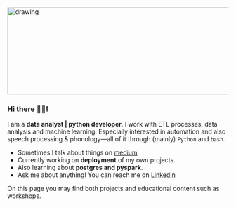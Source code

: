 <img src="https://user-images.githubusercontent.com/54676992/119858011-5a4a4500-bf14-11eb-9729-0f6c639bc87b.png" alt="drawing" width="900" height="200" clas="center"/>


### Hi there 🙋‍♂️!

I am a **data analyst | python developer**. I work with ETL processes, data analysis and machine learning. Especially interested in automation and also speech processing & phonology—all of it through (mainly) `Python` and `bash`.

-  Sometimes I talk about things on [medium](https://medium.com/@fernandocostapradillo/starting-off-a-python-data-science-project-on-github-ec160fd97c63)
-  Currently working on **deployment** of my own projects.
-  Also learning about **postgres and pyspark**.
-  Ask me about anything! You can reach me on [LinkedIn](https://www.linkedin.com/in/fernandocostapradillo/)

On this page you may find both projects and educational content such as workshops.
